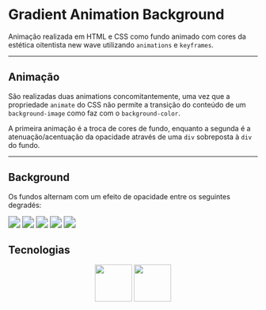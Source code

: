 

# Gradient Animation Background

Animação realizada em HTML e CSS como fundo animado com cores da estética oitentista new wave utilizando `animations` e `keyframes`.



------

## Animação

São realizadas duas animations concomitantemente, uma vez que a propriedade `animate` do CSS não permite a transição do conteúdo de um `background-image` como faz com o `background-color`.

A primeira animação é a troca de cores de fundo, enquanto a segunda é a atenuação/acentuação da opacidade através de uma `div` sobreposta à `div` do fundo.



------

## Background

Os fundos alternam com um efeito de opacidade entre os seguintes degradés:



<img src="https://i.imgur.com/9WKrYxn.png" style="zoom: 150%;" />

<img src="https://i.imgur.com/x4BtqgM.png" style="zoom:150%;" />

<img src="https://i.imgur.com/xNxBIb1.png" style="zoom:150%;" />

<img src="https://i.imgur.com/8Y3uzHP.png" style="zoom:150%;" />

<img src="https://i.imgur.com/F04wlvO.png" style="zoom:150%;" />



## Tecnologias

<p align="center">
<img src="https://cdn.jsdelivr.net/gh/devicons/devicon/icons/html5/html5-original-wordmark.svg" style="width:75px;height:75px;" /> <img src="https://cdn.jsdelivr.net/gh/devicons/devicon/icons/css3/css3-original-wordmark.svg" style="width:75px;height:75px;" />
</p>
